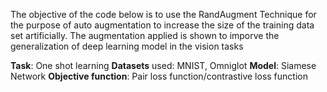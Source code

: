 The objective of the code below is to use the RandAugment Technique for the purpose of auto augmentation to increase the size of the training data set artificially. The augmentation applied is shown to imporve the generalization of deep learning model in the vision tasks

**Task**: One shot learning
**Datasets** used: MNIST, Omniglot
**Model**: Siamese Network
**Objective function**: Pair loss function/contrastive loss function
